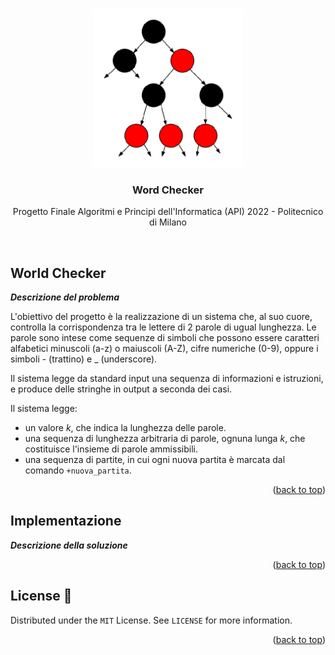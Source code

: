 <a name="readme-top"></a>

<!-- PROJECT LOGO -->
<br />
<div align="center">
  <a href="https://github.com/MarioCela/Word_Checker_API">
    <img src="Images/RBTree.png" alt="RB Tree" width="240">
  </a>

<h3 align="center">Word Checker</h3>

  <p align="center">
    Progetto Finale Algoritmi e Principi dell'Informatica (API) 2022 - Politecnico di Milano
  </p>
  <br />
</div>



<!-- ABOUT THE PROJECT -->
## World Checker

***Descrizione del problema***

L'obiettivo del progetto è la realizzazione di un sistema che, al suo cuore, controlla la corrispondenza tra le lettere di 2 parole di ugual lunghezza. Le parole sono intese come sequenze di simboli che possono essere caratteri alfabetici minuscoli (a-z) o maiuscoli (A-Z), cifre numeriche (0-9), oppure i simboli - (trattino) e _ (underscore).

Il sistema legge da standard input una sequenza di informazioni e istruzioni, e produce delle stringhe in output a seconda dei casi.

Il sistema legge:

* un valore $k$, che indica la lunghezza delle parole.
* una sequenza di lunghezza arbitraria di parole, ognuna lunga $k$, che costituisce l'insieme di parole ammissibili.
* una sequenza di partite, in cui ogni nuova partita è marcata dal comando `+nuova_partita`.

<p align="right">(<a href="#readme-top">back to top</a>)</p>

## Implementazione

***Descrizione della soluzione***

<p align="right">(<a href="#readme-top">back to top</a>)</p>



<!-- LICENSE -->
## License 📄

Distributed under the `MIT` License. See `LICENSE` for more information.

<p align="right">(<a href="#readme-top">back to top</a>)</p>
